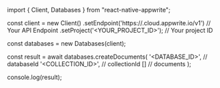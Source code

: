 import { Client, Databases } from "react-native-appwrite";

const client = new Client()
    .setEndpoint('https://<REGION>.cloud.appwrite.io/v1') // Your API Endpoint
    .setProject('<YOUR_PROJECT_ID>'); // Your project ID

const databases = new Databases(client);

const result = await databases.createDocuments(
    '<DATABASE_ID>', // databaseId
    '<COLLECTION_ID>', // collectionId
    [] // documents
);

console.log(result);
